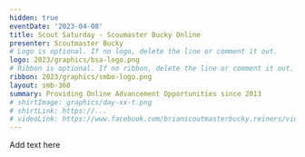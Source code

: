 ```yaml
---
hidden: true
eventDate: '2023-04-08'
title: Scout Saturday - Scoumaster Bucky Online
presenter: Scoutmaster Bucky
# Logo is optional. If no logo, delete the line or comment it out.
logo: 2023/graphics/bsa-logo.png
# Ribbon is optional. If no ribbon, delete the line or comment it out.
ribbon: 2023/graphics/smbo-logo.png
layout: smb-360
summary: Providing Online Advancement Opportunities since 2013
# shirtImage: graphics/day-xx-t.png
# shirtLink: https://...
# videoLink: https://www.facebook.com/brianscoutmasterbucky.reiners/videos/
---
```


Add text here




